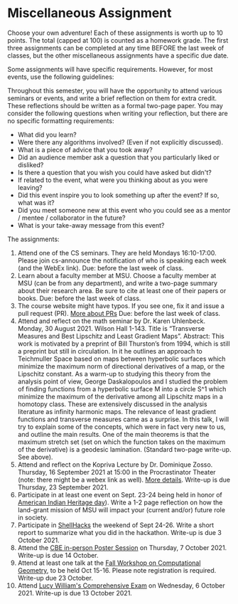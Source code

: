 # Miscellaneous Assignment 

Choose your own adventure!  Each of these assignments is worth up to 10 points.
The total (capped at 100) is counted as a homework grade.  The first three
assignments can be completed at any time BEFORE the last week of classes, but
the other miscellaneous assignments have a specific due date.

Some assignments will have specific requirements.  However, for most events, use
the following guidelines:

Throughout this semester, you will have the opportunity to attend various
seminars or events, and write a brief reflection on them for extra credit.
These reflections should be written as a formal two-page paper.  You may
consider the following questions when writing your reflection, but there are no
specific formatting requirements:

* What did you learn?
* Were there any algorithms involved? (Even if not explicitly discussed).
* What is a piece of advice that you took away?
* Did an audience member ask a question that you particularly liked or disliked?
* Is there a question that you wish you could have asked but didn't?
* If related to the event, what were you thinking about as you were leaving?
* Did this event inspire you to look something up after the event? If so, what
  was it?
* Did you meet someone new at this event who you could see as a mentor / mentee
  / collaborator in the future?
* What is your take-away message from this event?


The assignments:

1. Attend one of the CS seminars. They are held Mondays 16:10-17:00.  Please
   join cs-announce the notification of who is speaking each week (and the WebEx
   link).  Due: before the last week of class.
2. Learn about a faculty member at MSU.  Choose a faculty member at MSU (can be
   from any department), and write a two-page summary about their research area.
   Be sure to cite at least one of their papers or books. Due: before the last
   week of class.
3. The course website might have typos.  If you see one, fix it and issue a pull
   request (PR). [More about
   PRs](https://www.atlassian.com/git/tutorials/making-a-pull-request) Due:
   before the last week of class.
4. Attend and reflect on the math seminar by Dr. Karen Uhlenbeck.  Monday, 30
   August 2021. Wilson Hall 1-143. Title is “Transverse Measures and Best
   Lipschitz and Least Gradient Maps”. Abstract:  This work is motivated by a
   preprint of Bill Thurston’s from 1994, which is still a preprint but still in
   circulation.  In it he outlines an approach to  Teichmuller Space based on
   maps between hyperbolic surfaces which minimize the maximum norm of
   directional derivatives of a map, or the Lipschitz constant.  As a warm-up to
   studying this theory from the analysis point of view, George Daskalopoulos
   and I studied the problem of finding functions from a hyperbolic surface M
   into a circle S^1 which minimize the maximum of the derivative among all
   Lipschitz maps in a homotopy class.  These are extensively discussed in the
   analysis literature as infinity harmonic maps. The relevance of least
   gradient functions and transverse measures came as a surprise.  In this talk,
   I will try to explain some of the concepts, which were in fact very new to
   us, and outline the main results.  One of the main theorems  is that the
   maximum stretch set (set on which the function takes on the maximum of the
   derivative) is a geodesic lamination.  (Standard two-page write-up. See
   above).
5. Attend and reflect on the Kopriva Lecture by Dr. Dominique Zosso. Thursday,
   16 September 2021 at 15:00 in the Procrastinator Theater (note: there might be
   a webex link as well). [More
   details](https://www.montana.edu/calendar/events/38697). Write-up is due
   Thursday, 23 September 2021.
6. Participate in at least one event on Sept. 23-24 being held in honor of [American Indian
   Heritage
   day](https://www.montana.edu/news/21456/msu-sets-american-indian-heritage-day-celebration-for-sept-23-24)).
   Write a 1-2 page reflection on how the land-grant mission of MSU will impact
   your (current and/or) future role in society.
7. Participate in [ShellHacks](https://shellhacks.net/) the weekend of Sept
   24-26.  Write a short report
   to summarize what you did in the hackathon. Write-up is due 3 October 2021.
8. Attend the [CBE in-person Poster
Session](https://www.montana.edu/calendar/events/39111)
on Thursday, 7 October 2021. Write-up is due 14 October.
9. Attend at least one talk at the [Fall Workshop on Computational
Geometry](https://comptag.github.io/fwcg21/call.html), to be held Oct 15-16.
Please note registration is required. Write-up due 23 October.
10. Attend [Lucy William's Comprehensive
    Exam](https://www.montana.edu/calendar/events/39417) on Wednesday, 6 October
    2021. Write-up is due 13 October 2021.
